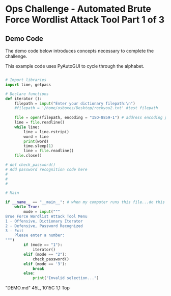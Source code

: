# Ops Challenge - Automated Brute Force Wordlist Attack Tool Part 1 of 3

## Demo Code

The demo code below introduces concepts necessary to complete the challenge.

This example code uses PyAutoGUI to cycle through the alphabet.

```python

# Import libraries
import time, getpass

# Declare functions
def iterator ():
    filepath = input("Enter your dictionary filepath:\n")
    #filepath = '/home/osboxes/Desktop/rockyou2.txt' #test filepath
    
    file = open(filepath, encoding = "ISO-8859-1") # address encoding problem
    line = file.readline()
    while line:
        line = line.rstrip()
        word = line
        print(word)
        time.sleep(1)
        line = file.readline()
    file.close()

# def check_password()
# Add password recognition code here
#
#
#

# Main

if __name__ == "__main__": # when my computer runs this file...do this stuff
    while True:
        mode = input("""
Brue Force Wordlist Attack Tool Menu
1 - Offensive, Dictionary Iterator
2 - Defensive, Password Recognized
3 - Exit
    Please enter a number: 
""")
        if (mode == "1"):
            iterator()
        elif (mode == "2"):
            check_password()
        elif (mode == '3'):
            break
        else:
            print("Invalid selection...") 

```
"DEMO.md" 45L, 1015C                                                                                                                                                 1,1           Top
